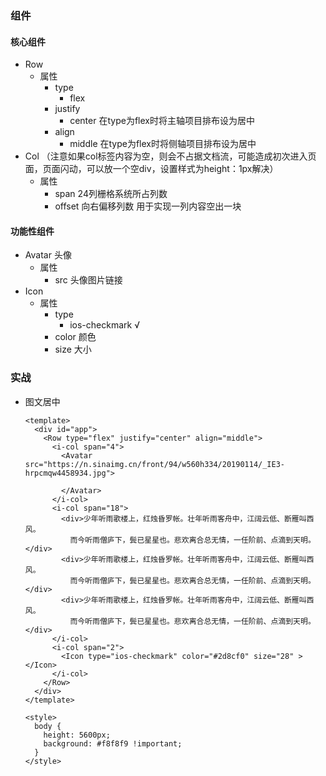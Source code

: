 ### 组件

#### 核心组件

- Row
  - 属性
    - type
      - flex
    - justify
      - center   在type为flex时将主轴项目排布设为居中
    - align
      - middle  在type为flex时将侧轴项目排布设为居中
- Col   （注意如果col标签内容为空，则会不占据文档流，可能造成初次进入页面，页面闪动，可以放一个空div，设置样式为height：1px解决）
  - 属性
    - span    24列栅格系统所占列数
    - offset   向右偏移列数     用于实现一列内容空出一块


#### 功能性组件

- Avatar  头像
  - 属性
    - src   头像图片链接
- Icon
  - 属性
    - type
      - ios-checkmark  √
    - color     颜色
    - size      大小

### 实战

- 图文居中

  ```
  <template>
    <div id="app">
      <Row type="flex" justify="center" align="middle">
        <i-col span="4">
          <Avatar src="https://n.sinaimg.cn/front/94/w560h334/20190114/_IE3-hrpcmqw4458934.jpg">
  
          </Avatar>
        </i-col>
        <i-col span="18">
          <div>少年听雨歌楼上，红烛昏罗帐。壮年听雨客舟中，江阔云低、断雁叫西风。
            而今听雨僧庐下，鬓已星星也。悲欢离合总无情，一任阶前、点滴到天明。</div>
          <div>少年听雨歌楼上，红烛昏罗帐。壮年听雨客舟中，江阔云低、断雁叫西风。
            而今听雨僧庐下，鬓已星星也。悲欢离合总无情，一任阶前、点滴到天明。</div>
          <div>少年听雨歌楼上，红烛昏罗帐。壮年听雨客舟中，江阔云低、断雁叫西风。
            而今听雨僧庐下，鬓已星星也。悲欢离合总无情，一任阶前、点滴到天明。</div>
        </i-col>
        <i-col span="2">
          <Icon type="ios-checkmark" color="#2d8cf0" size="28" ></Icon>
        </i-col>
      </Row>
    </div>
  </template>
  
  <style>
    body {
      height: 5600px;
      background: #f8f8f9 !important;
    }
  </style>
  ```

  